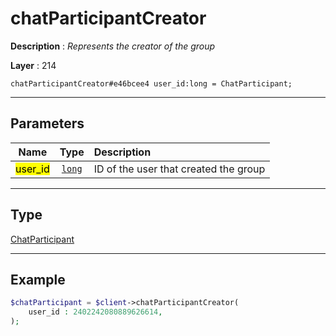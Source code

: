 # chatParticipantCreator

**Description** : *Represents the creator of the group*

**Layer** : 214

```tl
chatParticipantCreator#e46bcee4 user_id:long = ChatParticipant;
```

---

## Parameters

| Name | Type | Description |
| :---: | :---: | :--- |
| <mark>user_id</mark> | [`long`](type/long) | ID of the user that created the group |

---

## Type

[ChatParticipant](type/ChatParticipant)

---

## Example

```php
$chatParticipant = $client->chatParticipantCreator(
	user_id : 2402242080889626614,
);
```